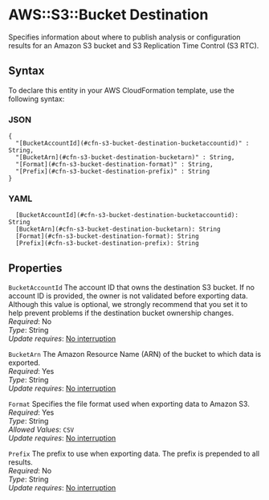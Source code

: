 # AWS::S3::Bucket Destination<a name="aws-properties-s3-bucket-destination"></a>

Specifies information about where to publish analysis or configuration results for an Amazon S3 bucket and S3 Replication Time Control \(S3 RTC\)\.

## Syntax<a name="aws-properties-s3-bucket-destination-syntax"></a>

To declare this entity in your AWS CloudFormation template, use the following syntax:

### JSON<a name="aws-properties-s3-bucket-destination-syntax.json"></a>

```
{
  "[BucketAccountId](#cfn-s3-bucket-destination-bucketaccountid)" : String,
  "[BucketArn](#cfn-s3-bucket-destination-bucketarn)" : String,
  "[Format](#cfn-s3-bucket-destination-format)" : String,
  "[Prefix](#cfn-s3-bucket-destination-prefix)" : String
}
```

### YAML<a name="aws-properties-s3-bucket-destination-syntax.yaml"></a>

```
  [BucketAccountId](#cfn-s3-bucket-destination-bucketaccountid): String
  [BucketArn](#cfn-s3-bucket-destination-bucketarn): String
  [Format](#cfn-s3-bucket-destination-format): String
  [Prefix](#cfn-s3-bucket-destination-prefix): String
```

## Properties<a name="aws-properties-s3-bucket-destination-properties"></a>

`BucketAccountId`  <a name="cfn-s3-bucket-destination-bucketaccountid"></a>
The account ID that owns the destination S3 bucket\. If no account ID is provided, the owner is not validated before exporting data\.  
 Although this value is optional, we strongly recommend that you set it to help prevent problems if the destination bucket ownership changes\. 
*Required*: No  
*Type*: String  
*Update requires*: [No interruption](https://docs.aws.amazon.com/AWSCloudFormation/latest/UserGuide/using-cfn-updating-stacks-update-behaviors.html#update-no-interrupt)

`BucketArn`  <a name="cfn-s3-bucket-destination-bucketarn"></a>
The Amazon Resource Name \(ARN\) of the bucket to which data is exported\.  
*Required*: Yes  
*Type*: String  
*Update requires*: [No interruption](https://docs.aws.amazon.com/AWSCloudFormation/latest/UserGuide/using-cfn-updating-stacks-update-behaviors.html#update-no-interrupt)

`Format`  <a name="cfn-s3-bucket-destination-format"></a>
Specifies the file format used when exporting data to Amazon S3\.  
*Required*: Yes  
*Type*: String  
*Allowed Values*: `CSV`  
*Update requires*: [No interruption](https://docs.aws.amazon.com/AWSCloudFormation/latest/UserGuide/using-cfn-updating-stacks-update-behaviors.html#update-no-interrupt)

`Prefix`  <a name="cfn-s3-bucket-destination-prefix"></a>
The prefix to use when exporting data\. The prefix is prepended to all results\.  
*Required*: No  
*Type*: String  
*Update requires*: [No interruption](https://docs.aws.amazon.com/AWSCloudFormation/latest/UserGuide/using-cfn-updating-stacks-update-behaviors.html#update-no-interrupt)